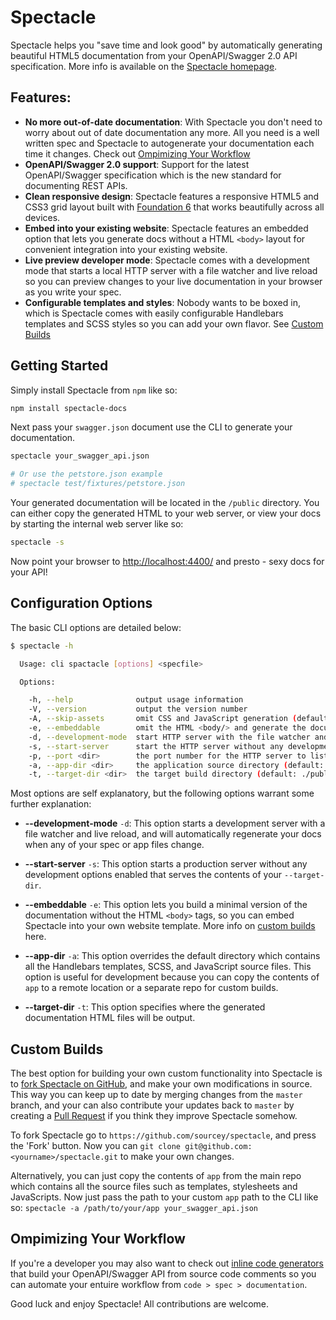 # Spectacle

Spectacle helps you "save time and look good" by automatically generating beautiful HTML5 documentation from your OpenAPI/Swagger 2.0 API specification. More info is available on the [Spectacle homepage](http://sourcey.com/spectacle).

## Features:

* **No more out-of-date documentation**: With Spectacle you don't need to worry about out of date documentation any more. All you need is a well written spec and Spectacle to autogenerate your documentation each time it changes. Check out [Ompimizing Your Workflow](#ompimizing-your-workflow)
* **OpenAPI/Swagger 2.0 support**: Support for the latest OpenAPI/Swagger specification which is the new standard for documenting REST APIs.
* **Clean responsive design**: Spectacle features a responsive HTML5 and CSS3 grid layout built with [Foundation 6](http://foundation.zurb.com/sites.html) that works beautifully across all devices.
* **Embed into your existing website**: Spectacle features an embedded option that lets you generate docs without a HTML `<body>` layout for convenient integration into your existing website.
* **Live preview developer mode**: Spectacle comes with a development mode that starts a local HTTP server with a file watcher and live reload so you can preview changes to your live documentation in your browser as you write your spec.
* **Configurable templates and styles**: Nobody wants to be boxed in, which is Spectacle comes with easily configurable Handlebars templates and SCSS styles so you can add your own flavor. See [Custom Builds](#custom-builds)

## Getting Started

Simply install Spectacle from `npm` like so:

```bash
npm install spectacle-docs
```

Next pass your `swagger.json` document use the CLI to generate your documentation.

```bash
spectacle your_swagger_api.json

# Or use the petstore.json example
# spectacle test/fixtures/petstore.json
```

Your generated documentation will be located in the `/public` directory. You can either copy the generated HTML to your web server, or view your docs by starting the internal web server like so:

```bash
spectacle -s
```

Now point your browser to [http://localhost:4400/](http://localhost:4400/) and presto - sexy docs for your API!

## Configuration Options

The basic CLI options are detailed below:

```bash
$ spectacle -h

  Usage: cli spactacle [options] <specfile>

  Options:

    -h, --help              output usage information
    -V, --version           output the version number
    -A, --skip-assets       omit CSS and JavaScript generation (default: false)
    -e, --embeddable        omit the HTML <body/> and generate the documentation content only (default: false)
    -d, --development-mode  start HTTP server with the file watcher and live reload (default: false)
    -s, --start-server      start the HTTP server without any development features
    -p, --port <dir>        the port number for the HTTP server to listen on (default: 4400)
    -a, --app-dir <dir>     the application source directory (default: ./app)
    -t, --target-dir <dir>  the target build directory (default: ./public)
```

Most options are self explanatory, but the following options warrant some further explanation:

* **--development-mode** `-d`: This option starts a development server with a file watcher and live reload, and will automatically regenerate your docs when any of your spec or app files change.

* **--start-server** `-s`: This option starts a production server without any development options enabled that serves the contents of your `--target-dir`.

* **--embeddable** `-e`: This option lets you build a minimal version of the documentation without the HTML `<body>` tags, so you can embed Spectacle into your own website template. More info on [custom builds](#custom-builds) here.

* **--app-dir** `-a`: This option overrides the default directory which contains all the Handlebars templates, SCSS, and JavaScript source files. This option is useful for development because you can copy the contents of `app` to a remote location or a separate repo for custom builds.

* **--target-dir** `-t`: This option specifies where the generated documentation HTML files will be output.

## Custom Builds

The best option for building your own custom functionality into Spectacle is to [fork Spectacle on GitHub](https://help.github.com/articles/fork-a-repo/), and make your own modifications in source. This way you can keep up to date by merging changes from the `master` branch, and your can also contribute your updates back to `master` by creating a [Pull Request](https://help.github.com/articles/creating-a-pull-request/) if you think they improve Spectacle somehow.

To fork Spectacle go to `https://github.com/sourcey/spectacle`, and press the 'Fork' button. Now you can `git clone git@github.com:<yourname>/spectacle.git` to make your own changes.

Alternatively, you can just copy the contents of `app` from the main repo which contains all the source files such as templates, stylesheets and JavaScripts. Now just pass the path to your custom `app` path to the CLI like so: `spectacle -a /path/to/your/app your_swagger_api.json`

## Ompimizing Your Workflow

If you're a developer you may also want to check out [inline code generators](http://swagger.io/open-source-integrations/) that build your OpenAPI/Swagger API from source code comments so you can automate your entuire workflow from `code > spec > documentation`.

Good luck and enjoy Spectacle! All contributions are welcome.
